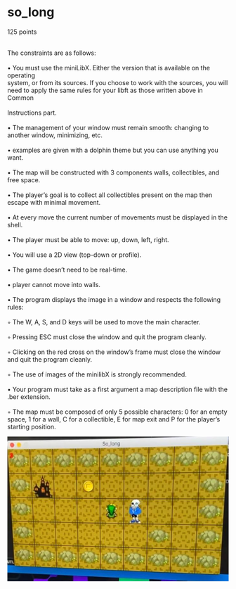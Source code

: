 # so_long
125 points

<br>The constraints are as follows:</br>
<br>• You must use the miniLibX. Either the version that is available on the operating<br>
system, or from its sources. If you choose to work with the sources, you will
need to apply the same rules for your libft as those written above in Common<br>
<br>Instructions part.<br>
<br>• The management of your window must remain smooth: changing to another window, minimizing, etc.<br>
<br>• examples are given with a dolphin theme but you can use anything you want.<br>
<br>• The map will be constructed with 3 components walls, collectibles, and free space.<br>
<br>• The player’s goal is to collect all collectibles present on the map then escape with
minimal movement.<br>
<br>• At every move the current number of movements must be displayed in the shell.<br>
<br>• The player must be able to move: up, down, left, right.<br>
<br>• You will use a 2D view (top-down or profile).<br>
<br>• The game doesn’t need to be real-time.<br>
<br>• player cannot move into walls.<br>
<br>• The program displays the image in a window and respects the following rules:<br>
<br>◦ The W, A, S, and D keys will be used to move the main character.<br>
<br>◦ Pressing ESC must close the window and quit the program cleanly.<br>
<br>◦ Clicking on the red cross on the window’s frame must close the window and
quit the program cleanly.<br>
<br>◦ The use of images of the minilibX is strongly recommended.<br>
<br>• Your program must take as a first argument a map description file with the .ber
extension.<br>
<br>◦ The map must be composed of only 5 possible characters: 0 for an empty
space, 1 for a wall, C for a collectible, E for map exit and P for the player’s
starting position.<br>

![](https://github.com/ilnrzakirov/so_long/blob/main/img/msg-479332438-104905.jpg)
